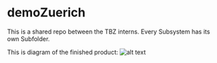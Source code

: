 # demoZuerich

This is a shared repo between the TBZ interns. Every Subsystem has its own Subfolder.

This is diagram of the finished product:
![alt text](https://github.com/coderbunker/demoZuerich/diagram.jpg)